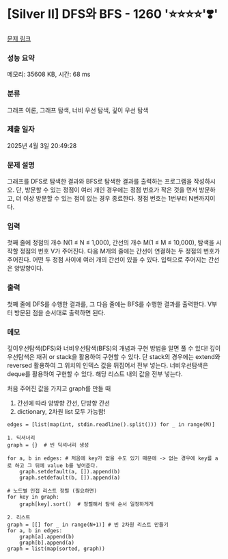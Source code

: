 # [Silver II] DFS와 BFS - 1260 '⭐⭐⭐⭐'❣️'

[문제 링크](https://www.acmicpc.net/problem/1260)

### 성능 요약

메모리: 35608 KB, 시간: 68 ms

### 분류

그래프 이론, 그래프 탐색, 너비 우선 탐색, 깊이 우선 탐색

### 제출 일자

2025년 4월 3일 20:49:28

### 문제 설명

<p>그래프를 DFS로 탐색한 결과와 BFS로 탐색한 결과를 출력하는 프로그램을 작성하시오. 단, 방문할 수 있는 정점이 여러 개인 경우에는 정점 번호가 작은 것을 먼저 방문하고, 더 이상 방문할 수 있는 점이 없는 경우 종료한다. 정점 번호는 1번부터 N번까지이다.</p>

### 입력

 <p>첫째 줄에 정점의 개수 N(1 ≤ N ≤ 1,000), 간선의 개수 M(1 ≤ M ≤ 10,000), 탐색을 시작할 정점의 번호 V가 주어진다. 다음 M개의 줄에는 간선이 연결하는 두 정점의 번호가 주어진다. 어떤 두 정점 사이에 여러 개의 간선이 있을 수 있다. 입력으로 주어지는 간선은 양방향이다.</p>

### 출력

 <p>첫째 줄에 DFS를 수행한 결과를, 그 다음 줄에는 BFS를 수행한 결과를 출력한다. V부터 방문된 점을 순서대로 출력하면 된다.</p>

### 메모

깊이우선탐색(DFS)와 너비우선탐색(BFS)의 개념과 구현 방법을 알면 풀 수 있다!
깊이우선탐색은 재귀 or stack을 활용하여 구현할 수 있다. 단 stack의 경우에는 extend와 reversed 활용하여 그 위치의 인덱스 값을 뒤집어서 전부 넣는다.
너비우선탐색은 deque를 활용하여 구현할 수 있다. 해당 리스트 내의 값을 전부 넣는다.

처음 주어진 값을 가지고 graph를 만들 때

1. 간선에 따라 양방향 간선, 단방향 간선
2. dictionary, 2차원 list 모두 가능함!

```
edges = [list(map(int, stdin.readline().split())) for _ in range(M)]

1. 딕셔너리
graph = {}  # 빈 딕셔너리 생성

for a, b in edges: # 처음에 key가 없을 수도 있기 때문에 -> 없는 경우에 key를 a로 하고 그 뒤에 value b를 넣어준다.
    graph.setdefault(a, []).append(b)
    graph.setdefault(b, []).append(a)

# 노드별 인접 리스트 정렬 (필요하면)
for key in graph:
    graph[key].sort()  # 정렬해서 탐색 순서 일정하게게

2. 리스트
graph = [[] for _ in range(N+1)] # 빈 2차원 리스트 만들기
for a, b in edges:
    graph[a].append(b)
    graph[b].append(a)
graph = list(map(sorted, graph))
```
